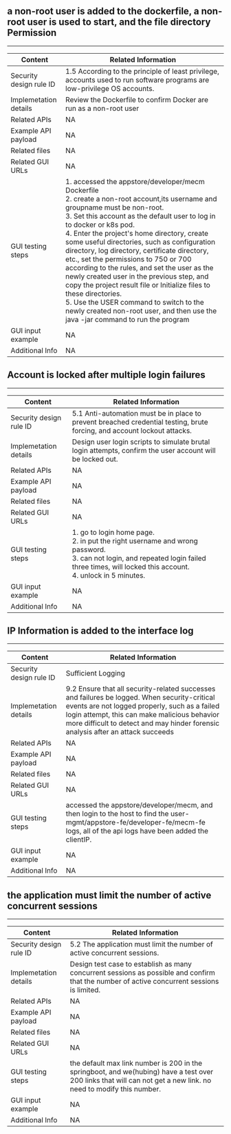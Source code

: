 
## a non-root user is added to the dockerfile, a non-root user is used to start, and the file directory Permission 
***
| Content                 | Related Information                                          |
| ----------------------- | ------------------------------------------------------------ |
| Security design rule ID | 1.5 According to the principle of least privilege, accounts used to run software programs are low-privilege OS accounts. |
| Implemetation details   | Review the Dockerfile to confirm Docker are run as a non-root user |
| Related APIs            | NA                      |
| Example API payload     | NA |
| Related files           | NA |
| Related GUI URLs        | NA                          |
| GUI testing steps       | 1. accessed the appstore/developer/mecm Dockerfile <br>2. create a non-root account,its username and groupname must be non-root. <br>3. Set this account as the default user to log in to docker or k8s pod. <br>4. Enter the project's home directory, create some useful directories, such as configuration directory, log directory, certificate directory, etc., set the permissions to 750 or 700 according to the rules, and set the user as the newly created user in the previous step, and copy the project result file or Initialize files to these directories.<br>5. Use the USER command to switch to the newly created non-root user, and then use the java -jar command to run the program|
| GUI input example       | NA             |
| Additional Info         | NA |

## Account is locked after multiple login failures  
***
| Content                 | Related Information                                          |
| ----------------------- | ------------------------------------------------------------ |
| Security design rule ID | 5.1 Anti-automation must be in place to prevent breached credential testing, brute forcing, and account lockout attacks. |
| Implemetation details   | Design user login scripts to simulate brutal login attempts, confirm the user account will be locked out.  |
| Related APIs            | NA                      |
| Example API payload     | NA |
| Related files           | NA |
| Related GUI URLs        | NA                          |
| GUI testing steps       | 1. go to login home page. <br>2. in put the right username and wrong password. <br>3. can not login, and repeated login failed three times, will locked this account. <br>4. unlock in 5 minutes.  |
| GUI input example       | NA             |
| Additional Info         | NA |

## IP Information is added to the interface log
***
| Content                 | Related Information                                          |
| ----------------------- | ------------------------------------------------------------ |
| Security design rule ID | Sufficient Logging |
| Implemetation details   | 9.2 Ensure that all security-related successes and failures be logged. When security-critical events are not logged properly, such as a failed login attempt, this can make malicious behavior more difficult to detect and may hinder forensic analysis after an attack succeeds |
| Related APIs            | NA                      |
| Example API payload     | NA |
| Related files           | NA |
| Related GUI URLs        | NA                          |
| GUI testing steps       | accessed the appstore/developer/mecm, and then login to the host to find the user-mgmt/appstore-fe/developer-fe/mecm-fe logs, all of the api logs have been added the clientIP. |
| GUI input example       | NA             |
| Additional Info         | NA |


## the application must limit the number of active concurrent sessions
***
| Content                 | Related Information                                          |
| ----------------------- | ------------------------------------------------------------ |
| Security design rule ID | 5.2 The application must limit the number of active concurrent sessions. |
| Implemetation details   | Design test case to establish as many concurrent sessions as possible and confirm that the number of active concurrent sessions is limited. |
| Related APIs            | NA                      |
| Example API payload     | NA |
| Related files           | NA |
| Related GUI URLs        | NA |
| GUI testing steps       | the default max link number is 200 in the springboot, and we(hubing) have a test over 200 links that will can not get a new link. no need to modify this number. |
| GUI input example       | NA             |
| Additional Info         | NA |

